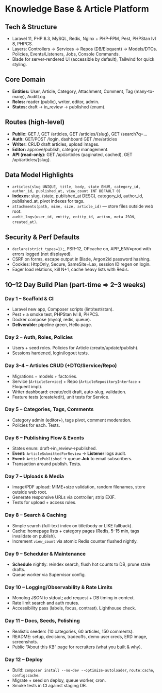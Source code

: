 # Knowledge Base & Article Platform

## Tech & Structure
- Laravel 11, PHP 8.3, MySQL, Redis, Nginx + PHP-FPM, Pest, PHPStan lvl 8, PHPCS.
- Layers: Controllers → Services → Repos (DB/Eloquent) → Models/DTOs. Policies, Events/Listeners, Jobs, Console Commands.
- Blade for server-rendered UI (accessible by default), Tailwind for quick styling.

## Core Domain
- **Entities:** User, Article, Category, Attachment, Comment, Tag (many-to-many), AuditLog.
- **Roles:** reader (public), writer, editor, admin.
- **States:** draft → in_review → published (enum).

## Routes (high-level)
- **Public:** GET /, GET /articles, GET /articles/{slug}, GET /search?q=…
- **Auth:** GET/POST /login, dashboard GET /me/articles
- **Writer:** CRUD draft articles, upload images.
- **Editor:** approve/publish, category management.
- **API (read-only):** GET /api/articles (paginated, cached), GET /api/articles/{slug}.

## Data Model Highlights
- `articles(slug UNIQUE, title, body, state ENUM, category_id, author_id, published_at, view_count INT DEFAULT 0)`
- **Indexes:** slug, (state, published_at DESC), category_id, author_id, published_at, pivot indexes for tags.
- `attachments(path, mime, size, article_id)` — store files outside web root.
- `audit_logs(user_id, entity, entity_id, action, meta JSON, created_at)`.

## Security & Perf Defaults
- `declare(strict_types=1);`, PSR-12, OPcache on, APP_ENV=prod with errors logged (not displayed).
- CSRF on forms, escape output in Blade, Argon2id password hashing.
- Cookies: HttpOnly, Secure, SameSite=Lax, session ID regen on login.
- Eager load relations, kill N+1, cache heavy lists with Redis.

## 10–12 Day Build Plan (part-time ⇒ 2–3 weeks)

### Day 1 – Scaffold & CI
- Laravel new app, Composer scripts (lint/test/stan).
- Pest + a smoke test, PHPStan lvl 8, PHPCS.
- Docker compose (mysql, redis, queue).
- **Deliverable:** pipeline green, Hello page.

### Day 2 – Auth, Roles, Policies
- Users + seed roles. Policies for Article (create/update/publish).
- Sessions hardened, login/logout tests.

### Day 3–4 – Articles CRUD (+DTO/Service/Repo)
- Migrations + models + factories.
- Service (`ArticleService`) + Repo (`ArticleRepositoryInterface` + Eloquent impl).
- Writer dashboard: create/edit draft, auto-slug, validation.
- Feature tests (create/edit), unit tests for Service.

### Day 5 – Categories, Tags, Comments
- Category admin (editor+), tags pivot, comment moderation.
- Policies for each. Tests.

### Day 6 – Publishing Flow & Events
- States enum: draft→in_review→published.
- **Event:** `ArticleSubmittedForReview` → **Listener** logs audit.
- **Event:** `ArticlePublished` → queue **Job** to email subscribers.
- Transaction around publish. Tests.

### Day 7 – Uploads & Media
- Image/PDF upload: MIME+size validation, random filenames, store outside web root.
- Generate responsive URLs via controller; strip EXIF.
- Tests for upload + access rules.

### Day 8 – Search & Caching
- Simple search (full-text index on title/body or LIKE fallback).
- Cache: homepage lists + category pages (Redis, 5–15 min, tags invalidate on publish).
- Increment `view_count` via atomic Redis counter flushed nightly.

### Day 9 – Scheduler & Maintenance
- **Schedule** nightly: reindex search, flush hot counts to DB, prune stale drafts.
- Queue worker via Supervisor config.

### Day 10 – Logging/Observability & Rate Limits
- Monolog JSON to stdout; add request + DB timing in context.
- Rate limit search and auth routes.
- Accessibility pass (labels, focus, contrast). Lighthouse check.

### Day 11 – Docs, Seeds, Polishing
- Realistic seeders (10 categories, 60 articles, 150 comments).
- README: setup, decisions, tradeoffs, demo user creds, ERD image, screenshots.
- Public “About this KB” page for recruiters (what you built & why).

### Day 12 – Deploy
- Build: `composer install --no-dev --optimize-autoloader`, `route:cache`, `config:cache`.
- Migrate + seed on deploy, queue worker, cron.
- Smoke tests in CI against staging DB.
